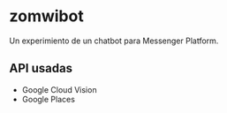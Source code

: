 # zomwibot

Un experimiento de un chatbot para Messenger Platform.

## API usadas

* Google Cloud Vision
* Google Places
